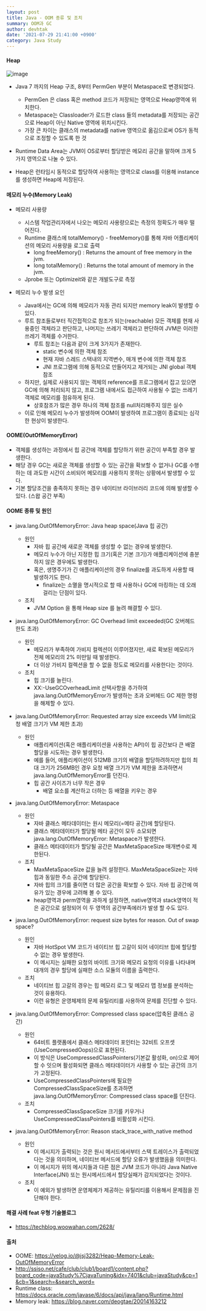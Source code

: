 ```yaml
---
layout: post
title: Java - OOM 종류 및 조치
summary: OOM과 GC
author: devhtak
date: '2021-07-29 21:41:00 +0900'
category: Java Study
---
```


#### Heap

![image](https://user-images.githubusercontent.com/42403023/127438023-0a746f66-b8f2-498f-b8e3-363f1351f1c0.png)
  
  - Java 7 까지의 Heap 구조, 8부터 PermGen 부분이 Metaspace로 변경되었다.
    - PermGen 은 class 혹은 method 코드가 저장되는 영역으로 Heap영역에 위치한다.
    - Metaspace는 Classloader가 로드한 class 들의 metadata를 저장되는 공간으로 Heap이 아닌 Native 영역에 위치시킨다.
    - 가장 큰 차이는 클래스의 metadata를 native 영역으로 옮김으로써 OS가 동적으로 조정할 수 있도록 한 것

- Runtime Data Area는 JVM이 OS로부터 할당받은 메모리 공간을 말하며 크게 5가지 영역으로 나눌 수 있다.
- Heap은 런타임시 동적으로 할당하여 사용하는 영역으로 class를 이용해 instance를 생성하면 Heap에 저장된다.

#### 메모리 누수(Memory Leak)

- 메모리 사용량
  - 시스템 작업관리자에서 나오는 메모리 사용량으로는 측정의 정확도가 매우 떨어진다.
  - Runtime 클래스에 totalMemory() - freeMemory()를 통해 자바 어플리케이션의 메모리 사용량을 로그로 출력
    - long freeMemory() : Returns the amount of free memory in the jvm.
    - long totalMemory() : Returns the total amount of memory in the jvm.
  - Jprobe 또는 Optimizeit와 같은 개발도구로 측정
  
- 메모리 누수 발생 요인
  - Java에서는 GC에 의해 메모리가 자동 관리 되지만 memory leak이 발생할 수 있다.
  - 루트 참조들로부터 직간접적으로 참조가 되는(reachable) 모든 객체를 현재 사용중인 객체라고 판단하고, 나머지는 쓰레기 객체라고 판단하여 JVM은 이러한 쓰레기 객체를 수거한다.
    - 루트 참조는 다음과 같이 크게 3가지가 존재한다.
      - static 변수에 의한 객체 참조
      - 현재 자바 스레드 스택내의 지역변수, 매개 변수에 의한 객체 참조
      - JNI 프로그램에 의해 동적으로 만들어지고 제거되는 JNI global 객체 참조
  - 하지만, 실제로 사용되지 않는 객체의 reference를 프로그램에서 잡고 있으면 GC에 의해 처리되지 않고, 프로그램 내에서도 접근하여 사용될 수 없는 쓰레기 객체로 메모리를 점유하게 된다.
    - 상호참조가 많은 경우 하나의 객체 참조를 null처리해주지 않은 실수
  - 이로 인해 메모리 누수가 발생하며 OOM이 발생하여 프로그램이 종료되는 심각한 현상이 발생한다.

#### OOME(OutOfMemoryError)

- 객체를 생성하는 과정에서 힙 공간에 객체를 할당하기 위한 공간이 부족할 경우 발생한다.
- 해당 경우 GC는 새로운 객체를 생성할 수 있는 공간을 확보할 수 없거나 GC를 수행하는 데 과도한 시간이 소비되어 메모리를 사용하지 못하는 상황에서 발생할 수 있다.
- 기본 할당조건을 충족하지 못하는 경우 네이티브 라이브러리 코드에 의해 발생할 수 있다. (스왑 공간 부족)

#### OOME 종류 및 원인

- java.lang.OutOfMemoryError: Java heap space(Java 힙 공간)
  - 원인
    - 자바 힙 공간에 새로운 객체를 생성할 수 없는 경우에 발생한다. 
    - 메모리 누수가 아닌 지정한 힙 크기(혹은 기본 크기)가 애플리케이션에 충분하지 않은 경우에도 발생한다. 
    - 혹은, 생명주기가 긴 애플리케이션의 경우 finalize를 과도하게 사용할 때 발생하기도 한다.
      - finalize는 소멸을 명시적으로 할 때 사용하나 GC에 마킹하는 데 오래걸리는 단점이 있다.
  - 조치
    - JVM Option 을 통해 Heap size 를 늘려 해결할 수 있다.
    
- java.lang.OutOfMemoryError: GC Overhead limit exceeded(GC 오버헤드 한도 초과)
  - 원인
    - 메모리가 부족하여 가비지 컬렉션이 이루어졌지만, 새로 확보된 메모리가 전체 메모리의 2% 미만일 때 발생한다.
    - 더 이상 가비지 컬렉션을 할 수 없을 정도로 메모리를 사용한다는 것이다.
  - 조치
    - 힙 크기를 늘린다.
    - XX:-UseGCOverheadLimit 선택사항을 추가하여 java.lang.OutOfMemoryError가 발생하는 초과 오버헤드 GC 제한 명령을 해제할 수 있다.
    
- java.lang.OutOfMemoryError: Requested array size exceeds VM limit(요청 배열 크기가 VM 제한 초과)
  - 원인
    - 애플리케이션(혹은 애플리케이션을 사용하는 API)이 힙 공간보다 큰 배열 할당을 시도하는 경우 발생한다. 
    - 예를 들어, 애플리케이션이 512MB 크기의 배열을 할당하려하지만 힙의 최대 크기가 256MB인 경우 요청 배열 크기가 VM 제한을 초과하면서 java.lang.OutOfMemoryError를 던진다.
    - 힙 공간 사이즈가 너무 작은 경우
      - 배열 요소를 계산하고 더하는 등 배열을 키우는 경우
      
- java.lang.OutOfMemoryError: Metaspace
  - 원인
    - 자바 클래스 메타데이터는 원시 메모리(=메타 공간)에 할당된다. 
    - 클래스 메타데이터가 할당될 메타 공간이 모두 소모되면 java.lang.OutOfMemoryError: Metaspace가 발생한다. 
    - 클래스 메타데이터가 할당될 공간은 MaxMetaSpaceSize 매개변수로 제한된다.
  - 조치
    - MaxMetaSpaceSize 값을 늘려 설정한다. MaxMetaSpaceSize는 자바 힙과 동일한 주소 공간에 할당된다.
    - 자바 힙의 크기를 줄이면 더 많은 공간을 확보할 수 있다. 자바 힙 공간에 여유가 있는 경우에 고려해 볼 수 있다.
    - heap영역과 perm영역을 과하게 설정하면, native영역과 stack영역이 적은 공간으로 설정되어 이 두 영역의 공간부족에러가 발생 할 수도 있다.
    
- java.lang.OutOfMemoryError: request size bytes for reason. Out of swap space?
  - 원인
    - 자바 HotSpot VM 코드가 네이티브 힙 고갈이 되어 네이티브 힙에 할당할 수 없는 경우 발생한다.
    - 이 메시지는 실패한 요청의 바이트 크기와 메모리 요청의 이유를 나타내며 대개의 경우 할당에 실패한 소스 모듈의 이름을 출력한다. 
  - 조치
    - 네이티브 힙 고갈의 경우는 힙 메모리 로그 및 메모리 맵 정보를 분석하는 것이 유용하다.
    - 이런 유형은 운영체제의 문제 유틸리티를 사용하여 문제를 진단할 수 있다.
    
- java.lang.OutOfMemoryError: Compressed class space(압축된 클래스 공간)
  - 원인
    - 64비트 플랫폼에서 클래스 메타데이터 포인터는 32비트 오프셋(UseCompressedOops)으로 표현된다. 
    - 이 방식은 UseCompressedClassPointers(기본값 활성화, on)으로 제어할 수 잇으며 활성화되면 클래스 메타데이터가 사용할 수 있는 공간의 크기가 고정된다.
    - UseCompressedClassPointers에 필요한 CompressedClassSpaceSize를 초과하면 java.lang.OutOfMemoryError: Compressed class space를 던진다.
  - 조치
    - CompressedClassSpaceSize 크기를 키우거나 UseCompressedClassPointers를 비활성화 시킨다.
    
- java.lang.OutOfMemoryError: Reason stack_trace_with_native method
  - 원인
    - 이 메시지가 출력되는 것은 원시 메서드에서부터 스택 트레이스가 출력되었다는 것을 의미하며, 네이티브 메서드에 할당 오류가 발생했음을 의미한다. 
    - 이 메시지가 위의 메시지들과 다른 점은 JVM 코드가 아니라 Java Native Interface(JNI) 또는 원시메서드에서 할당실패가 감지되었다는 것이다.
  - 조치
    - 이 예외가 발생하면 운영체제가 제공하는 유틸리티를 이용해서 문제점을 진단해야 한다.

#### 해결 사례 feat 우형 기술블로그

- https://techblog.woowahan.com/2628/

#### 출처

- OOME: https://velog.io/@jsj3282/Heap-Memory-Leak-OutOfMemoryError
- http://ssiso.net/cafe/club/club1/board1/content.php?board_code=javaStudy%7CjavaTuning&idx=7401&club=javaStudy&cp=1&cb=1&search=&search_word=
- Runtime class: https://docs.oracle.com/javase/6/docs/api/java/lang/Runtime.html
- Memory leak: https://blog.naver.com/deogtae/20014163212
